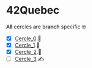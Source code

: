 # 42Quebec
All cercles are branch specific :nerd_face:

- [x] [Cercle_0](https://github.com/atrobp/42Quebec/tree/Cercle0).:tada:
- [x] [Cercle_1](https://github.com/atrobp/42Quebec/tree/Cercle1).:tada:
- [x] [Cercle_2](https://github.com/atrobp/42Quebec/tree/Cercle2).:tada:
- [ ] [Cercle_3](https://github.com/atrobp/42Quebec/tree/Cercle3).:writing_hand:
